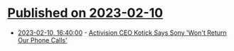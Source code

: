 # [Published on 2023-02-10](index.md)

* [2023-02-10, 16:40:00](https://games.slashdot.org/story/23/02/10/1525201/activision-ceo-kotick-says-sony-wont-return-our-phone-calls?utm_source=rss1.0mainlinkanon&utm_medium=feed) - [Activision CEO Kotick Says Sony 'Won't Return Our Phone Calls'](https://games.slashdot.org/story/23/02/10/1525201/activision-ceo-kotick-says-sony-wont-return-our-phone-calls?utm_source=rss1.0mainlinkanon&utm_medium=feed)
